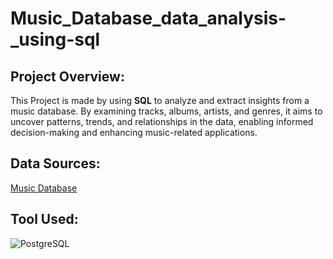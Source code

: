 # Music_Database_data_analysis-_using-sql
## Project Overview:

This Project is made by using  **SQL** to analyze and extract insights from a music database. By examining tracks, albums, artists, and genres, it aims to uncover patterns, trends, and relationships in the data, enabling informed decision-making and enhancing music-related applications.

## Data Sources:
<a href="https://github.com/VPMANOJKUMAR/Music_Database_data_analysis-_using-sql/blob/main/music_database.sql">Music Database</a>
## Tool Used:
![PostgreSQL](https://encrypted-tbn0.gstatic.com/images?q=tbn:ANd9GcTnL940atryNqZL_f80a99rC6kmhRSSp9FxuU4qBuxg8g&s)
